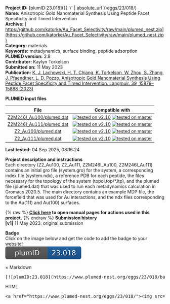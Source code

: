 **Project ID:** [plumID:23.018]({{ '/' | absolute_url }}eggs/23/018/)  
**Name:**  Anisotropic Gold Nanomaterial Synthesis Using Peptide Facet Specificity and Timed Intervention  
**Archive:** [ https://github.com/katorke/Au_Facet_Selectivity/raw/main/plumed_nest.zip](https://github.com/katorke/Au_Facet_Selectivity/raw/main/plumed_nest.zip)  
**Category:**  materials  
**Keywords:**  metadynamics, surface binding, peptide adsorption  
**PLUMED version:**  2.8  
**Contributor:**  Kaylyn Torkelson  
**Submitted on:** 11 May 2023  
**Publication:** [K. J. Lachowski, H. T. Chiang, K. Torkelson, W. Zhou, S. Zhang, J. Pfaendtner, L. D. Pozzo, Anisotropic Gold Nanomaterial Synthesis Using Peptide Facet Specificity and Timed Intervention. Langmuir. 39, 15878–15888 (2023)](http://dx.doi.org/10.1021/acs.langmuir.3c01577)  
  
**PLUMED input files**  
  
| File     | Compatible with |  
|:--------:|:--------:|  
| [Z2M246I_Au100/plumed.dat](./data/Z2M246I_Au100/plumed.dat.md) |  [![tested on v2.10](https://img.shields.io/badge/v2.10-passing-green.svg)](data/Z2M246I_Au100/plumed.dat.plumed.stderr) [![tested on master](https://img.shields.io/badge/master-passing-green.svg)](data/Z2M246I_Au100/plumed.dat.plumed_master.stderr) |  
| [Z2M246I_Au111/plumed.dat](./data/Z2M246I_Au111/plumed.dat.md) |  [![tested on v2.10](https://img.shields.io/badge/v2.10-passing-green.svg)](data/Z2M246I_Au111/plumed.dat.plumed.stderr) [![tested on master](https://img.shields.io/badge/master-passing-green.svg)](data/Z2M246I_Au111/plumed.dat.plumed_master.stderr) |  
| [Z2_Au100/plumed.dat](./data/Z2_Au100/plumed.dat.md) |  [![tested on v2.10](https://img.shields.io/badge/v2.10-passing-green.svg)](data/Z2_Au100/plumed.dat.plumed.stderr) [![tested on master](https://img.shields.io/badge/master-passing-green.svg)](data/Z2_Au100/plumed.dat.plumed_master.stderr) |  
| [Z2_Au111/plumed.dat](./data/Z2_Au111/plumed.dat.md) |  [![tested on v2.10](https://img.shields.io/badge/v2.10-passing-green.svg)](data/Z2_Au111/plumed.dat.plumed.stderr) [![tested on master](https://img.shields.io/badge/master-passing-green.svg)](data/Z2_Au111/plumed.dat.plumed_master.stderr) |  
  
**Last tested:**  04 Sep 2025, 08:16:24
  
**Project description and instructions**  
Each directory (Z2_Au100, Z2_Au111, Z2M246I_Au100, Z2M246I_Au111) contains an initial gro file (system.gro) for the system, a corresponding index file (system.ndx), a reference PDB for each peptide, the files necessary for the topology of the system (topol.top/*.itp), and the plumed file (plumed.dat) that was used to run each metadynamics calculation in Gromacs 2020.5. The main directory contains an example MDP file, the forcefield that was used for Au interactions, and the ndx files corresponding to the Au(111) and Au(100) surfaces.
  
{% raw %}
<b><a href="https://www.plumed.org/doc-master/user-doc/html/actionlist/?actions=GYRATION,COM,UPPER_WALLS,PBMETAD,DISTANCE,PRINT" target="_blank">Click here</a> to open manual pages for actions used in this project.</b>
{% endraw %}
**Submission history**  
**[v1]** 11 May 2023: original submission  
  
**Badge**  
Click on the image below and get the code to add the badge to your website!  
<img src="./badge.svg" alt="plumeDnest:23.018" id="myBtn" class="badge">
<div id="myModal" class="modal">
  <div class="modal-content">
    <span class="close">&times;</span>
    Markdown<pre>[![plumID:23.018](https://www.plumed-nest.org/eggs/23/018/badge.svg)](https://www.plumed-nest.org/eggs/23/018/)</pre>
    HTML<pre>&lt;a href="https://www.plumed-nest.org/eggs/23/018/"&gt;&lt;img src="https://www.plumed-nest.org/eggs/23/018/badge.svg" alt="plumID:23.018"&gt;&lt;/a&gt;</pre>
  </div>
</div>
